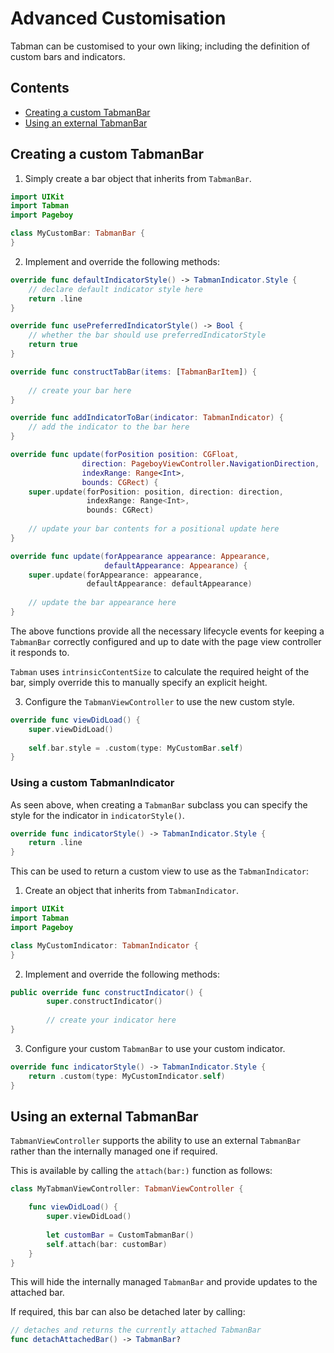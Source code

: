 # Advanced Customisation

Tabman can be customised to your own liking; including the definition of custom bars and indicators.

## Contents
- [Creating a custom TabmanBar](#creating-a-custom-tabmanbar)
- [Using an external TabmanBar](#using-an-external-tabmanbar)

## Creating a custom TabmanBar
1) Simply create a bar object that inherits from `TabmanBar`.

```swift
import UIKit
import Tabman
import Pageboy

class MyCustomBar: TabmanBar {
}
```

2) Implement and override the following methods:

```swift
override func defaultIndicatorStyle() -> TabmanIndicator.Style {
	// declare default indicator style here
	return .line
}

override func usePreferredIndicatorStyle() -> Bool {
	// whether the bar should use preferredIndicatorStyle
	return true
}

override func constructTabBar(items: [TabmanBarItem]) {
	
	// create your bar here     
}

override func addIndicatorToBar(indicator: TabmanIndicator) {
	// add the indicator to the bar here
}

override func update(forPosition position: CGFloat,
                direction: PageboyViewController.NavigationDirection,
                indexRange: Range<Int>,
                bounds: CGRect) {
	super.update(forPosition: position, direction: direction,
				 indexRange: Range<Int>,
				 bounds: CGRect)
				 
	// update your bar contents for a positional update here              
}

override func update(forAppearance appearance: Appearance, 
                     defaultAppearance: Appearance) {
	super.update(forAppearance: appearance,
	             defaultAppearance: defaultAppearance)
        
	// update the bar appearance here
}
```

The above functions provide all the necessary lifecycle events for keeping a `TabmanBar` correctly configured and up to date with the page view controller it responds to.

`Tabman` uses `intrinsicContentSize` to calculate the required height of the bar, simply override this to manually specify an explicit height.

3) Configure the `TabmanViewController` to use the new custom style.

```swift
override func viewDidLoad() {
	super.viewDidLoad()
	
	self.bar.style = .custom(type: MyCustomBar.self)
}
```

### Using a custom TabmanIndicator
As seen above, when creating a `TabmanBar` subclass you can specify the style for the indicator in `indicatorStyle()`.

```swift
override func indicatorStyle() -> TabmanIndicator.Style {
	return .line
}
```

This can be used to return a custom view to use as the `TabmanIndicator`:

1) Create an object that inherits from `TabmanIndicator`.

```swift
import UIKit
import Tabman
import Pageboy

class MyCustomIndicator: TabmanIndicator {
}
```

2) Implement and override the following methods:

```swift
public override func constructIndicator() {
        super.constructIndicator()
        
        // create your indicator here
}
```

3) Configure your custom `TabmanBar` to use your custom indicator.

```swift
override func indicatorStyle() -> TabmanIndicator.Style {
	return .custom(type: MyCustomIndicator.self)
}
```

## Using an external TabmanBar
`TabmanViewController` supports the ability to use an external `TabmanBar` rather than the internally managed one if required. 

This is available by calling the `attach(bar:)` function as follows: 

```swift
class MyTabmanViewController: TabmanViewController {

	func viewDidLoad() {
		super.viewDidLoad()
		
		let customBar = CustomTabmanBar()
		self.attach(bar: customBar)
	}
}

```
This will hide the internally managed `TabmanBar` and provide updates to the attached bar. 

If required, this bar can also be detached later by calling:

```swift
// detaches and returns the currently attached TabmanBar
func detachAttachedBar() -> TabmanBar?
```

